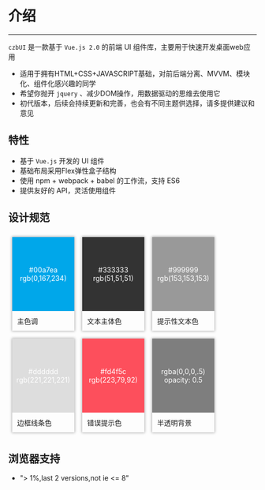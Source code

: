 # 介绍

----

`czbUI` 是一款基于 `Vue.js 2.0` 的前端 UI 组件库，主要用于快速开发桌面web应用<br>
- 适用于拥有HTML+CSS+JAVASCRIPT基础，对前后端分离、MVVM、模块化、组件化感兴趣的同学
- 希望你抛开 `jquery` 、减少DOM操作，用数据驱动的思维去使用它
- 初代版本，后续会持续更新和完善，也会有不同主题供选择，请多提供建议和意见
## 特性

- 基于 `Vue.js` 开发的 UI 组件
- 基础布局采用Flex弹性盒子结构
- 使用 npm + webpack + babel 的工作流，支持 ES6
- 提供友好的 API，灵活使用组件
## 设计规范
<style lang="less">
    .box-wrap{
        overflow: hidden;
    }
    .box{
        width: 126px;
        box-shadow: 0 0 5px 1px rgba(0, 0, 0, 0.3);
        size-size: 14px;
        margin: 8px;
        float: left;
        .box-content{
            width: 126px;
            height: 150px;
            color: #fff;
            display: flex;
            align-items: center;
            div{
                text-align: center;
                span{
                    margin: 10px 0;
                    size-size: 18px;
                    &:last-child{
                        size-size: 14px;
                    } 
                }
            }
            &.color00a7ea{
                background-color: #00a7ea;
            }
            &.color333{
                background-color: #333;
            }
            &.color999{
                background-color: #999;
            }
            &.colorddd{
                background-color: #ddd;
            }
            &.colorfd4f5c{
                background-color: #fd4f5c;
            }
            &.colorrgba{
                background-color: rgba(0,0,0,.5);
            }
        }
        .box-title{
            padding: 10px;
        }
    }
</style>
<div class="box-wrap">
    <div class="box">
        <div class="box-content color00a7ea">
            <div>
                <span>#00a7ea</span>
                <span>rgb(0,167,234)</span>
            </div>
        </div>
        <div class="box-title">主色调</div>
    </div>
    <div class="box">
        <div class="box-content color333">
            <div>
                <span>#333333</span>
                <span>rgb(51,51,51)</span>
            </div>
        </div>
        <div class="box-title">文本主体色</div>
    </div>
    <div class="box">
        <div class="box-content color999">
            <div>
                <span>#999999</span>
                <span>rgb(153,153,153)</span>
            </div>
        </div>
        <div class="box-title">提示性文本色</div>
    </div>
    <div class="box">
        <div class="box-content colorddd">
            <div>
                <span>#dddddd</span>
                <span>rgb(221,221,221)</span>
            </div>
        </div>
        <div class="box-title">边框线条色</div>
    </div>
    <div class="box">
        <div class="box-content colorfd4f5c">
            <div>
                <span>#fd4f5c</span>
                <span>rgb(223,79,92)</span>
            </div>
        </div>
        <div class="box-title">错误提示色</div>
    </div>
    <div class="box">
        <div class="box-content colorrgba">
            <div>
                <span>rgba(0,0,0,.5)</span>
                <span>opacity: 0.5</span>
            </div>
        </div>
        <div class="box-title">半透明背景</div>
    </div>
</div>

## 浏览器支持

- "> 1%,last 2 versions,not ie <= 8"
